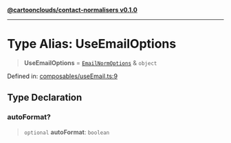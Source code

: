 [**@cartoonclouds/contact-normalisers v0.1.0**](../README.md)

***

# Type Alias: UseEmailOptions

> **UseEmailOptions** = [`EmailNormOptions`](EmailNormOptions.md) & `object`

Defined in: [composables/useEmail.ts:9](https://gitlab.com/good-life/glp-frontend/-/blob/main/packages/plugins/contact-normalisers/src/composables/useEmail.ts#L9)

## Type Declaration

### autoFormat?

> `optional` **autoFormat**: `boolean`
